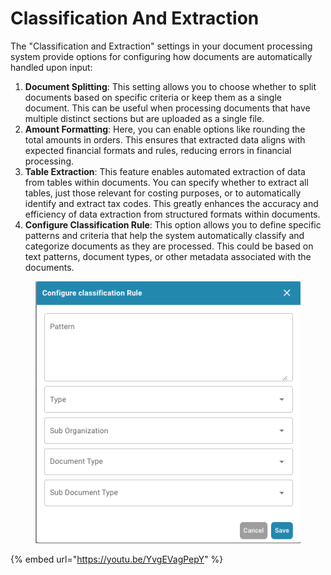 # Classification And Extraction

The "Classification and Extraction" settings in your document processing system provide options for configuring how documents are automatically handled upon input:

1. **Document Splitting**: This setting allows you to choose whether to split documents based on specific criteria or keep them as a single document. This can be useful when processing documents that have multiple distinct sections but are uploaded as a single file.
2. **Amount Formatting**: Here, you can enable options like rounding the total amounts in orders. This ensures that extracted data aligns with expected financial formats and rules, reducing errors in financial processing.
3. **Table Extraction**: This feature enables automated extraction of data from tables within documents. You can specify whether to extract all tables, just those relevant for costing purposes, or to automatically identify and extract tax codes. This greatly enhances the accuracy and efficiency of data extraction from structured formats within documents.
4. **Configure Classification Rule**: This option allows you to define specific patterns and criteria that help the system automatically classify and categorize documents as they are processed. This could be based on text patterns, document types, or other metadata associated with the documents.

<figure><img src="../../../../.gitbook/assets/Bildschirmfoto 2024-05-08 um 11.11.10.png" alt=""><figcaption></figcaption></figure>

{% embed url="https://youtu.be/YvgEVagPepY" %}
